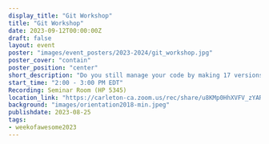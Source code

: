 ```yaml
---
display_title: "Git Workshop"
title: "Git Workshop"
date: 2023-09-12T00:00:00Z
draft: false
layout: event
poster: "images/event_posters/2023-2024/git_workshop.jpg"
poster_cover: "contain"
poster_position: "center"
short_description: "Do you still manage your code by making 17 versions of them on your computer? Come learn git! The tool all the cool kids are using to manage their projects and work with other programmers."
start_time: "2:00 - 3:00 PM EDT"
Recording: Seminar Room (HP 5345)
location_link: "https://carleton-ca.zoom.us/rec/share/u8KMp0HhXVFV_zYARpuoMFJwoXbQDlrnqu__-RNPIUKuwH8K9QxTXAnrRBZSCRHr.tCrjXttegiYBDmIS"
background: "images/orientation2018-min.jpeg"
publishdate: 2023-08-25
tags:
- weekofawesome2023
---
```

